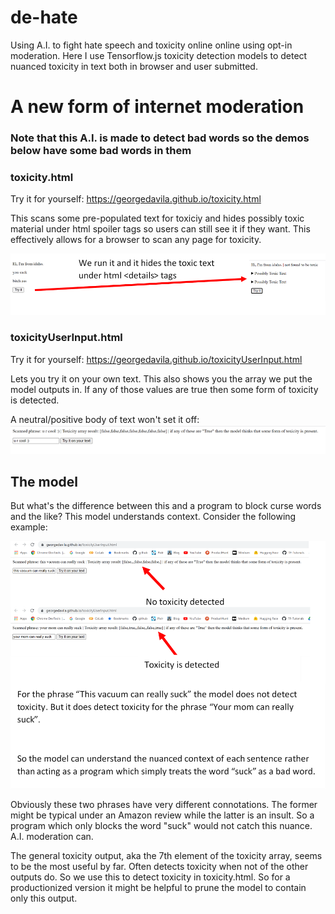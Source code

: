 # de-hate
Using A.I. to fight hate speech and toxicity online online using opt-in moderation. Here I use Tensorflow.js toxicity detection models to detect nuanced toxicity in text both in browser and user submitted.

# A new form of internet moderation

### Note that this A.I. is made to detect bad words so the demos below have some bad words in them 

### toxicity.html

Try it for yourself: https://georgedavila.github.io/toxicity.html

This scans some pre-populated text for toxiciy and hides possibly toxic material under html spoiler tags so users can still see it if they want. This effectively allows for a browser to scan any page for toxicity.

![iterDemo](https://raw.githubusercontent.com/GeorgeDavila/de-hate/main/demos/iterator.png)



### toxicityUserInput.html

Try it for yourself: https://georgedavila.github.io/toxicityUserInput.html

Lets you try it on your own text. This also shows you the array we put the model outputs in. If any of those values are true then some form of toxicity is detected.

A neutral/positive body of text won't set it off:
![userInputDemo](https://raw.githubusercontent.com/GeorgeDavila/de-hate/main/demos/1.png)

## The model

But what's the difference between this and a program to block curse words and the like? This model understands context. Consider the following example:

![contextualDemo](https://raw.githubusercontent.com/GeorgeDavila/de-hate/main/demos/contextualToxicityDetection.png)

Obviously these two phrases have very different connotations. The former might be typical under an Amazon review while the latter is an insult. So a program which only blocks the word "suck" would not catch this nuance. A.I. moderation can.


The general toxicity output, aka the 7th element of the toxicity array, seems to be the most useful by far. Often detects toxicity when not of the other outputs do. So we use this to detect toxicity in toxicity.html. So for a productionized version it might be helpful to prune the model to contain only this output. 
